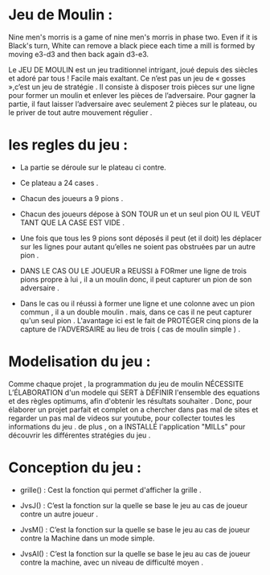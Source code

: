 # Jeu de Moulin :

Nine men's morris is a game of nine men's morris in phase two. Even if it is Black's turn, White can remove a black piece each time a mill is formed by moving e3-d3 and then back again d3-e3.


Le JEU DE MOULIN est un jeu traditionnel  intrigant, joué depuis des siècles et adoré par tous ! Facile mais exaltant. Ce n’est pas un jeu de « gosses »,c’est un jeu de stratégie . Il consiste à disposer  trois pièces sur une ligne pour former un moulin et enlever les pièces de l’adversaire. Pour gagner la partie, il faut laisser l’adversaire avec seulement 2 pièces sur le plateau, ou le priver de tout autre mouvement régulier .

# les regles du jeu :

  - La partie se déroule sur le plateau ci contre.

  - Ce plateau a 24 cases .

  - Chacun des joueurs a 9 pions .

  - Chacun des joueurs dépose à SON TOUR un et un seul pion OU IL VEUT TANT QUE LA CASE EST VIDE .

  - Une fois que tous les 9 pions sont déposés il peut (et il doit) les déplacer sur les lignes pour autant qu’elles ne soient pas obstruées par un autre pion .

  - DANS LE CAS OU LE JOUEUR a REUSSI à FORmer une ligne de trois pions propre à lui , il a un moulin donc, il peut capturer un pion de son adversaire .

  - Dans le cas ou il réussi à former une ligne et une colonne avec un pion commun , il a un double moulin . mais, dans ce cas il ne peut capturer qu'un seul pion . L'avantage ici est le fait de PROTÉGER cinq pions de la capture de l'ADVERSAIRE au lieu de trois ( cas de moulin simple ) .

# Modelisation du jeu :

  Comme chaque projet , la programmation du jeu de moulin NÉCESSITE L’ÉLABORATION d'un modele qui SERT à DÉFINIR l'ensemble des equations et des règles optimums, afin d'obtenir les résultats souhaiter . Donc, pour élaborer un projet parfait et complet on a chercher dans pas mal de sites et regarder un pas mal de videos sur youtube, pour collecter toutes les informations du jeu . de plus , on a INSTALLÉ l'application "MILLs" pour découvrir les différentes stratégies du jeu .

# Conception du jeu :

  - grille() : Cest la fonction qui permet d'afficher la grille .

  - JvsJ() : C’est la fonction sur la quelle se base le jeu au cas de joueur contre un autre joueur .

  - JvsM() : C’est la fonction sur la quelle se base le jeu au cas de joueur contre la Machine dans un mode simple.

  - JvsAI() : C’est la fonction sur la quelle se base le jeu au cas de joueur contre la machine, avec un niveau de difficulté moyen .

